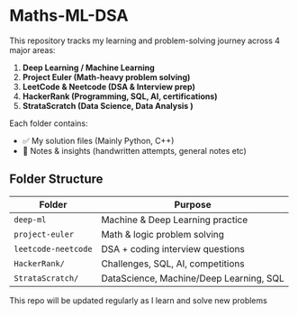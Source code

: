 # Maths-ML-DSA


This repository tracks my learning and problem-solving journey across 4 major areas:

1. **Deep Learning / Machine Learning**
2. **Project Euler (Math-heavy problem solving)**
3. **LeetCode & Neetcode (DSA & Interview prep)**
4. **HackerRank (Programming, SQL, AI, certifications)**
5. **StrataScratch (Data Science, Data Analysis )**

Each folder contains:
- ✅ My solution files (Mainly Python, C++)
- 📘 Notes & insights (handwritten attempts, general notes etc)


## Folder Structure

| Folder        | Purpose                           |
|---------------|------------------------------------|
| `deep-ml`    | Machine & Deep Learning practice   |
| `project-euler` | Math & logic problem solving     |
| `leetcode-neetcode`   | DSA + coding interview questions   |
| `HackerRank/` | Challenges, SQL, AI, competitions  |
| `StrataScratch/` | DataScience, Machine/Deep Learning, SQL |


This repo will be updated regularly as I learn and solve new problems
